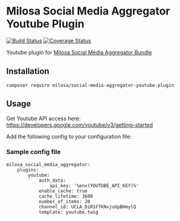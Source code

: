 # Milosa Social Media Aggregator Youtube Plugin
[![Build Status](https://travis-ci.org/milosa/social-media-aggregator-youtube-plugin.svg?branch=master)](https://travis-ci.org/milosa/social-media-aggregator-youtube-plugin)
[![Coverage Status](https://coveralls.io/repos/github/milosa/social-media-aggregator-youtube-plugin/badge.svg?branch=master)](https://coveralls.io/github/milosa/social-media-aggregator-youtube-plugin?branch=master)

Youtube plugin for [Milosa Social Media Aggregator Bundle](https://github.com/milosa/social-media-aggregator-bundle)
  
## Installation

`composer require milosa/social-media-aggregator-youtube-plugin`

## Usage

Get Youtube API access here: https://developers.google.com/youtube/v3/getting-started
 
Add the following config to your configuration file:

### Sample config file
    milosa_social_media_aggregator:
        plugins:
            youtube:
                auth_data:
                    api_key: '%env(YOUTUBE_API_KEY)%'
                enable_cache: true
                cache_lifetime: 3600
                number_of_items: 20
                channel_id: UCLA_DiR1FfKNvjuUpBHmylQ
                template: youtube.twig